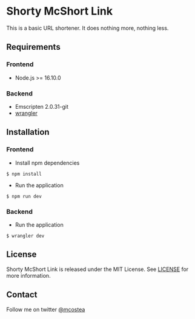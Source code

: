 # Shorty McShort Link

This is a basic URL shortener. It does nothing more, nothing less.

## Requirements
### Frontend
* Node.js >= 16.10.0

### Backend
* Emscripten 2.0.31-git
* [wrangler](https://developers.cloudflare.com/workers/cli-wrangler/install-update)

## Installation
### Frontend
* Install npm dependencies
```shell script
$ npm install
```

* Run the application
```shell script
$ npm run dev
```

### Backend
* Run the application
``` shell script
$ wrangler dev
```

## License
Shorty McShort Link is released under the MIT License. See [LICENSE](LICENSE) for more information.

## Contact
Follow me on twitter [@mcostea](https://twitter.com/mcostea)
